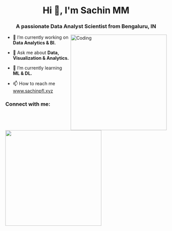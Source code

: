 <h1 align="center">Hi 👋,         I'm Sachin MM</h1>
<h3 align="center">A passionate Data Analyst Scientist from Bengaluru, IN</h3>
<img align="right" alt="Coding" width="300" src="https://cdn.dribbble.com/users/1162077/screenshots/3848914/programmer.gif">


- 🔭 I’m currently working on **Data Analytics & BI.**
- 💬 Ask me about **Data, Visualization & Analytics.**

- 🌱 I’m currently learning **ML & DL.**

- 📫 How to reach me <a href="https://www.sachinpfl.xyz/" target="blank">www.sachinpfl.xyz</a>

<h3 align="left">Connect with me:</h3>
<p align="left">

<p><img align="left" width="300" src="https://github-readme-streak-stats.herokuapp.com/?user=Sachinsatya&&theme=tokyonight"  /></p>


